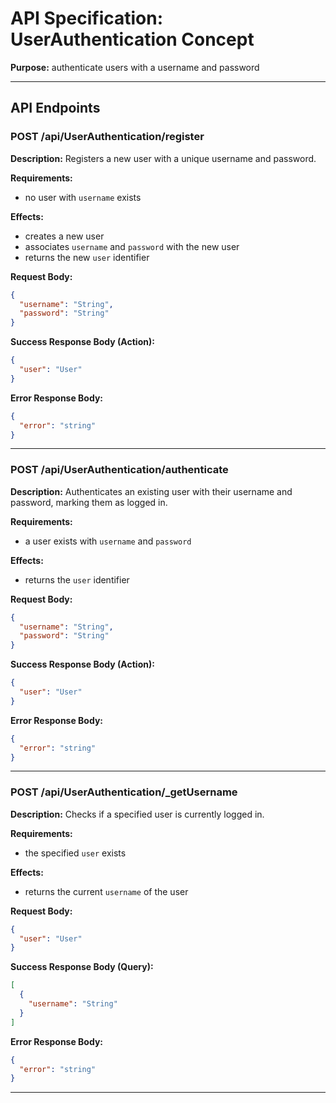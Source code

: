 # API Specification: UserAuthentication Concept

**Purpose:** authenticate users with a username and password

---

## API Endpoints

### POST /api/UserAuthentication/register

**Description:** Registers a new user with a unique username and password.

**Requirements:**

- no user with `username` exists

**Effects:**

- creates a new user
- associates `username` and `password` with the new user
- returns the new `user` identifier

**Request Body:**

```json
{
  "username": "String",
  "password": "String"
}
```

**Success Response Body (Action):**

```json
{
  "user": "User"
}
```

**Error Response Body:**

```json
{
  "error": "string"
}
```

---

### POST /api/UserAuthentication/authenticate

**Description:** Authenticates an existing user with their username and password, marking them as logged in.

**Requirements:**

- a user exists with `username` and `password`

**Effects:**

- returns the `user` identifier

**Request Body:**

```json
{
  "username": "String",
  "password": "String"
}
```

**Success Response Body (Action):**

```json
{
  "user": "User"
}
```

**Error Response Body:**

```json
{
  "error": "string"
}
```

---

### POST /api/UserAuthentication/_getUsername

**Description:** Checks if a specified user is currently logged in.

**Requirements:**

- the specified `user` exists

**Effects:**

- returns the current `username` of the user

**Request Body:**

```json
{
  "user": "User"
}
```

**Success Response Body (Query):**

```json
[
  {
    "username": "String"
  }
]
```

**Error Response Body:**

```json
{
  "error": "string"
}
```

---
